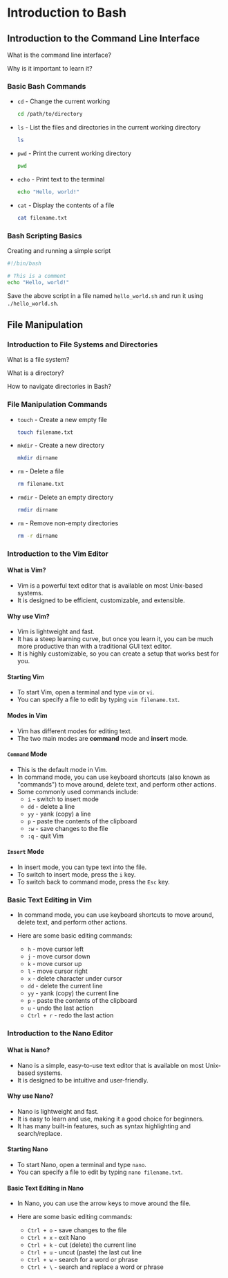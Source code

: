 # Introduction to Bash

## Introduction to the Command Line Interface
What is the command line interface?

Why is it important to learn it?


### Basic Bash Commands
- `cd` - Change the current working 
  ```bash
  cd /path/to/directory
  ```

- `ls` - List the files and directories in the current working directory
  ```bash
  ls
  ```

- `pwd` - Print the current working directory
  ```bash
  pwd
  ```

- `echo` - Print text to the terminal
  ```bash
  echo "Hello, world!"
  ```

- `cat` - Display the contents of a file
  ```bash
  cat filename.txt
  ```


### Bash Scripting Basics
Creating and running a simple script
```bash
#!/bin/bash

# This is a comment
echo "Hello, world!"
```
Save the above script in a file named `hello_world.sh` and run it using `./hello_world.sh`.

## File Manipulation
### Introduction to File Systems and Directories

What is a file system?

What is a directory?

How to navigate directories in Bash?


### File Manipulation Commands
- `touch` - Create a new empty file
  ```bash
  touch filename.txt
  ```

- `mkdir` - Create a new directory
  ```bash
  mkdir dirname
  ```

- `rm` - Delete a file
  ```bash
  rm filename.txt
  ```

- `rmdir` - Delete an empty directory
  ```bash
  rmdir dirname
  ```

- `rm` - Remove non-empty directories
  ```bash
  rm -r dirname
  ```


### Introduction to the Vim Editor

#### What is Vim?
- Vim is a powerful text editor that is available on most Unix-based systems.
- It is designed to be efficient, customizable, and extensible.

#### Why use Vim?
- Vim is lightweight and fast.
- It has a steep learning curve, but once you learn it, you can be much more productive than with a traditional GUI text editor.
- It is highly customizable, so you can create a setup that works best for you.

#### Starting Vim
- To start Vim, open a terminal and type `vim` or `vi`.
- You can specify a file to edit by typing `vim filename.txt`.

#### Modes in Vim
- Vim has different modes for editing text.
- The two main modes are **command** mode and **insert** mode.

#### `Command` Mode
- This is the default mode in Vim.
- In command mode, you can use keyboard shortcuts (also known as "commands") to move around, delete text, and perform other actions.
- Some commonly used commands include:
    - `i` - switch to insert mode
    - `dd` - delete a line
    - `yy` - yank (copy) a line
    - `p` - paste the contents of the clipboard
    - `:w` - save changes to the file
    - `:q` - quit Vim

#### `Insert` Mode
- In insert mode, you can type text into the file.
- To switch to insert mode, press the `i` key.
- To switch back to command mode, press the `Esc` key.

### Basic Text Editing in Vim
- In command mode, you can use keyboard shortcuts to move around, delete text, and perform other actions.

- Here are some basic editing commands:
    - `h` - move cursor left
    - `j` - move cursor down
    - `k` - move cursor up
    - `l` - move cursor right
    - `x` - delete character under cursor
    - `dd` - delete the current line
    - `yy` - yank (copy) the current line
    - `p` - paste the contents of the clipboard
    - `u` - undo the last action
    - `Ctrl + r` - redo the last action 

### Introduction to the Nano Editor
#### What is Nano?
- Nano is a simple, easy-to-use text editor that is available on most Unix-based systems.
- It is designed to be intuitive and user-friendly.

#### Why use Nano?
- Nano is lightweight and fast.
- It is easy to learn and use, making it a good choice for beginners.
- It has many built-in features, such as syntax highlighting and search/replace.

#### Starting Nano
- To start Nano, open a terminal and type `nano`.
- You can specify a file to edit by typing `nano filename.txt`.

#### Basic Text Editing in Nano
- In Nano, you can use the arrow keys to move around the file.

- Here are some basic editing commands:
    - `Ctrl + o` - save changes to the file
    - `Ctrl + x` - exit Nano
    - `Ctrl + k` - cut (delete) the current line
    - `Ctrl + u` - uncut (paste) the last cut line
    - `Ctrl + w` - search for a word or phrase
    - `Ctrl + \` - search and replace a word or phrase

